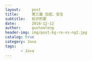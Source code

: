 ```yaml
---
layout:     post
title:      第三篇 加密、安全
subtitle:   知识积累
date:       2018-12-12
author:     guchaolong
header-img: img/post-bg-re-vs-ng2.jpg
catalog: true
category: Java
tags:
       - Java
---
```



